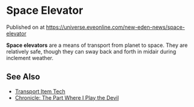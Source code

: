 # Space Elevator
Published on  at https://universe.eveonline.com/new-eden-news/space-elevator

**Space elevators** are a means of transport from planet to space. They
are relatively safe, though they can sway back and forth in midair
during inclement weather.

See Also
--------

-   [Transport Item Tech](1atx3NGYkl3oP5JiEa1ShQ)
-   [Chronicle: The Part Where I Play the Devil](2MZ6YNWDnGIfhak5i0Jupv)
